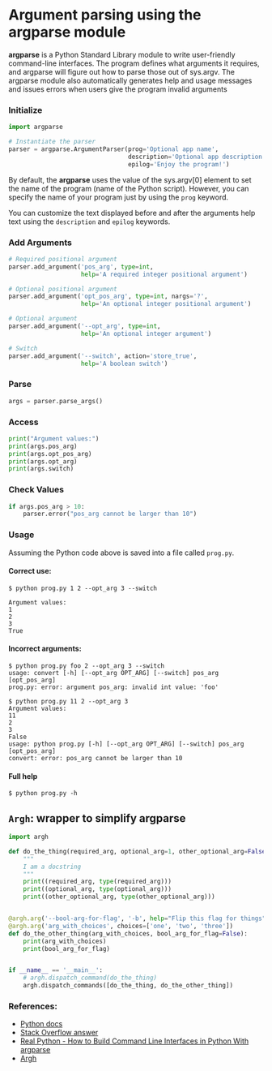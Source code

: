 # Argument parsing using the argparse module

**argparse** is a Python Standard Library module to write user-friendly command-line interfaces. The program defines what arguments it requires, and argparse will figure out how to parse those out of sys.argv. The argparse module also automatically generates help and usage messages and issues errors when users give the program invalid arguments



### Initialize

```python
import argparse

# Instantiate the parser
parser = argparse.ArgumentParser(prog='Optional app name', 
                                 description='Optional app description', 
                                 epilog='Enjoy the program!')
```

By default, the **argparse** uses the value of the sys.argv[0] element to set the name of the program (name of the Python script). However, you can specify the name of your program just by using the `prog` keyword.

You can customize the text displayed before and after the arguments help text using the `description` and `epilog` keywords.

### Add Arguments

```python
# Required positional argument
parser.add_argument('pos_arg', type=int,
                    help='A required integer positional argument')

# Optional positional argument
parser.add_argument('opt_pos_arg', type=int, nargs='?',
                    help='An optional integer positional argument')

# Optional argument
parser.add_argument('--opt_arg', type=int,
                    help='An optional integer argument')

# Switch
parser.add_argument('--switch', action='store_true',
                    help='A boolean switch')
```

### Parse

```python
args = parser.parse_args()
```

### Access

```python
print("Argument values:")
print(args.pos_arg)
print(args.opt_pos_arg)
print(args.opt_arg)
print(args.switch)
```

### Check Values

```python
if args.pos_arg > 10:
    parser.error("pos_arg cannot be larger than 10")
```

### Usage

Assuming the Python code above is saved into a file called `prog.py`.

#### Correct use:

```
$ python prog.py 1 2 --opt_arg 3 --switch

Argument values:
1
2
3
True
```

#### Incorrect arguments:

```
$ python prog.py foo 2 --opt_arg 3 --switch
usage: convert [-h] [--opt_arg OPT_ARG] [--switch] pos_arg [opt_pos_arg]
prog.py: error: argument pos_arg: invalid int value: 'foo'

$ python prog.py 11 2 --opt_arg 3
Argument values:
11
2
3
False
usage: python prog.py [-h] [--opt_arg OPT_ARG] [--switch] pos_arg [opt_pos_arg]
convert: error: pos_arg cannot be larger than 10
```

#### Full help
```
$ python prog.py -h
```


## `Argh`: wrapper to simplify argparse

```python
import argh

def do_the_thing(required_arg, optional_arg=1, other_optional_arg=False):
    """
    I am a docstring
    """
    print((required_arg, type(required_arg)))
    print((optional_arg, type(optional_arg)))
    print((other_optional_arg, type(other_optional_arg)))


@argh.arg('--bool-arg-for-flag', '-b', help="Flip this flag for things")
@argh.arg('arg_with_choices', choices=['one', 'two', 'three'])
def do_the_other_thing(arg_with_choices, bool_arg_for_flag=False):
    print(arg_with_choices)
    print(bool_arg_for_flag)


if __name__ == '__main__':
    # argh.dispatch_command(do_the_thing)
    argh.dispatch_commands([do_the_thing, do_the_other_thing])
```

### References:

- [Python docs](https://docs.python.org/3/library/argparse.html)
- [Stack Overflow answer](https://stackoverflow.com/a/30493366)
- [Real Python - How to Build Command Line Interfaces in Python With argparse](https://realpython.com/command-line-interfaces-python-argparse/)
- [Argh](https://github.com/neithere/argh/)
